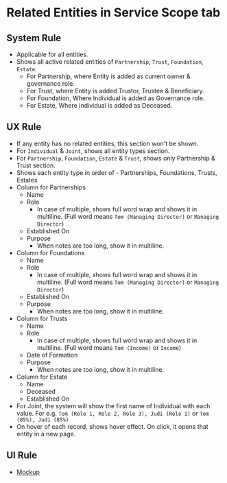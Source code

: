 # Related Entities in Service Scope tab

## System Rule
- Applicable for all entities.
- Shows all active related entities of `Partnership`, `Trust`, `Foundation`, `Estate`.
    - For Partnership, where Entity is added as current owner & governance role.
    - For Trust, where Entity is added Trustor, Trustee & Beneficiary.
    - For Foundation, Where Individual is added as Governance role.
    - For Estate, Where Individual is added as Deceased.

## UX Rule
- If any entity has no related entities, this section won't be shown.
- For `Individual` & `Joint`, shows all entity types section.
- For `Partnership`, `Foundation`, `Estate` & `Trust`, shows only Partnership & Trust section.
- Shows each entity type in order of - Partnerships, Foundations, Trusts, Estates
- Column for Partnerships
    - Name
    - Role
        - In case of multiple, shows full word wrap and shows it in multiline. (Full word means `Tom (Managing Director)` or `Managing Director`) 
    - Established On
    - Purpose
        - When notes are too long, show it in multiline.
- Column for Foundations
    - Name
    - Role
        - In case of multiple, shows full word wrap and shows it in multiline. (Full word means `Tom (Managing Director)` or `Managing Director`) 
    - Established On
    - Purpose
        - When notes are too long, show it in multiline.
- Column for Trusts
    - Name
    - Role
        - In case of multiple, shows full word wrap and shows it in multiline. (Full word means `Tom (Income)` or `Income`) 
    - Date of Formation
    - Purpose
        - When notes are too long, show it in multiline.
- Column for Estate
    - Name
    - Deceased
    - Established On
- For Joint, the system will show the first name of Individual with each value. For e.g. `Tom (Role 1, Role 2, Role 3), Judi (Role 1)` or `Tom (85%), Judi (85%)`
- On hover of each record, shows hover effect. On click, it opens that entity in a new page.

## UI Rule
- [Mockup](https://drive.google.com/file/d/1595b3HZBVSd_SHdqva_Y2VuIP36TTQVx/view?usp=sharing)


